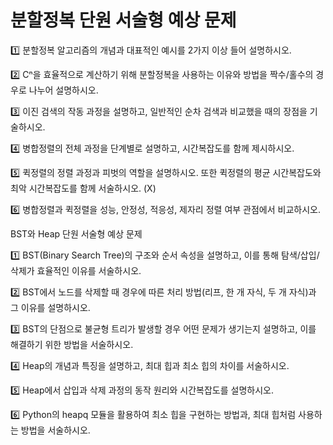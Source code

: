 # 분할정복 단원 서술형 예상 문제

1️⃣ 분할정복 알고리즘의 개념과 대표적인 예시를 2가지 이상 들어 설명하시오.

2️⃣ Cⁿ을 효율적으로 계산하기 위해 분할정복을 사용하는 이유와 방법을 짝수/홀수의 경우로 나누어 설명하시오.

3️⃣ 이진 검색의 작동 과정을 설명하고, 일반적인 순차 검색과 비교했을 때의 장점을 기술하시오.

4️⃣ 병합정렬의 전체 과정을 단계별로 설명하고, 시간복잡도를 함께 제시하시오.

5️⃣ 퀵정렬의 정렬 과정과 피벗의 역할을 설명하시오. 또한 퀵정렬의 평균 시간복잡도와 최악 시간복잡도를 함께 서술하시오. (X)

6️⃣ 병합정렬과 퀵정렬을 성능, 안정성, 적응성, 제자리 정렬 여부 관점에서 비교하시오.

BST와 Heap 단원 서술형 예상 문제

1️⃣ BST(Binary Search Tree)의 구조와 순서 속성을 설명하고, 이를 통해 탐색/삽입/삭제가 효율적인 이유를 서술하시오.

2️⃣ BST에서 노드를 삭제할 때 경우에 따른 처리 방법(리프, 한 개 자식, 두 개 자식)과 그 이유를 설명하시오.

3️⃣ BST의 단점으로 불균형 트리가 발생할 경우 어떤 문제가 생기는지 설명하고, 이를 해결하기 위한 방법을 서술하시오.

4️⃣ Heap의 개념과 특징을 설명하고, 최대 힙과 최소 힙의 차이를 서술하시오.

5️⃣ Heap에서 삽입과 삭제 과정의 동작 원리와 시간복잡도를 설명하시오.

6️⃣ Python의 heapq 모듈을 활용하여 최소 힙을 구현하는 방법과, 최대 힙처럼 사용하는 방법을 서술하시오.